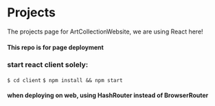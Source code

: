 # Projects
The projects page for ArtCollectionWebsite, we are using React here!

#### This repo is for page deployment

### start react client solely:
```$ cd client```
```$ npm install && npm start```

#### when deploying on web, using HashRouter instead of BrowserRouter
